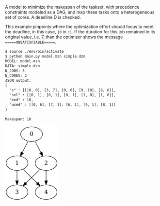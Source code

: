 
A model to minimize the makespan of the taskset, with precedence constraints modeled as a DAG, and map these tasks onto a heterogeneous set of cores. A deadline D is checked.

This example pinpoints where the optimization effort should focus to meet the deadline, in this case, `j0` in `c1`. If the duration for this job remained in its original value, i.e. 7, than the optimizer shows the message `=====UNSATISFIABLE=====`.


```
$ source ./env/bin/activate
$ python main.py model.mzn simple.dzn
MODEL: model.mzn
DATA: simple.dzn
N_JOBS: 5
N_CORES: 2
JSON output:
{
  "s" : [[10, 0], [3, 7], [0, 6], [9, 10], [8, 8]],
  "sel" : [[0, 1], [0, 1], [0, 1], [1, 0], [1, 0]],
  "end" : 10,
  "used" : [[0, 6], [7, 1], [6, 1], [9, 1], [8, 1]]
}

Makespan: 10
```

![](./simple.png "DAG for simple.dzn")
